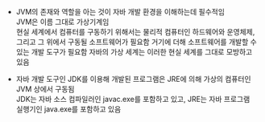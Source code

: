 

- JVM의 존재와 역할을 아는 것이 자바 개발 환경을 이해하는데 필수적임  
  JVM은 이름 그대로 가상기계임  
  현실 세계에서 컴퓨터를 구동하기 위해서는 물리적 컴퓨터인 하드웨어와 운영체제,  
  그리고 그 위에서 구동될 소프트웨어가 필요함 
  거기에 더해 소프트웨어를 개발할 수 있는 개발 도구가 필요함 
  자바의 가상 세계는 이러한 현실 세계를 그대로 모방하고 있음 
  
  
- 자바 개발 도구인 JDK를 이용해 개발된 프로그램은 JRE에 의해 가상의 컴퓨터인 JVM 상에서 구동됨  
  JDK는 자바 소스 컴파일러인 javac.exe를 포함하고 있고, 
  JRE는 자바 프로그램 실행기인 java.exe를 포함하고 있음  
  
  

